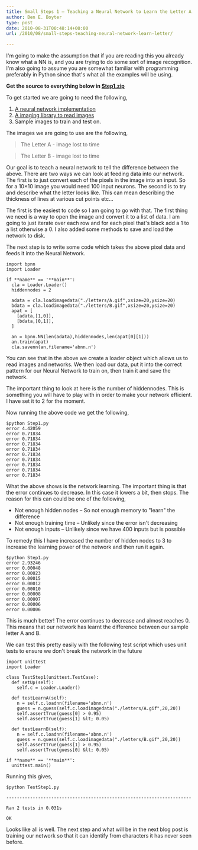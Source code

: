 ```yaml
---
title: Small Steps 1 – Teaching a Neural Network to Learn the Letter A from B
author: Ben E. Boyter
type: post
date: 2010-08-31T00:48:14+00:00
url: /2010/08/small-steps-teaching-neural-network-learn-letter/

---
```

I'm going to make the assumption that if you are reading this you already know what a NN is, and you are trying to do some sort of image recognition. I'm also going to assume you are somewhat familiar with programming preferably in Python since that's what all the examples will be using.

**Get the source to everything below in [Step1.zip][1]**

To get started we are going to need the following,

  1. [A neural network implementation][2]
  2. [A imaging library to read images][3]
  3. Sample images to train and test on.

The images we are going to use are the following,

>The Letter A - image lost to time

>The Letter B - image lost to time

Our goal is to teach a neural network to tell the difference between the above. There are two ways we can look at feeding data into our network. The first is to just convert each of the pixels in the image into an input. So for a 10&#215;10 image you would need 100 input neurons. The second is to try and describe what the letter looks like. This can mean describing the thickness of lines at various cut points etc&#8230;

The first is the easiest to code so I am going to go with that. The first thing we need is a way to open the image and convert it to a list of data. I am going to just iterate over each row and for each pixel that's black add a 1 to a list otherwise a 0. I also added some methods to save and load the network to disk.

The next step is to write some code which takes the above pixel data and feeds it into the Neural Network.

```
import bpnn
import Loader

if **name** == '**main**':
  cla = Loader.Loader()
  hiddennodes = 2

  adata = cla.loadimagedata("./letters/A.gif",xsize=20,ysize=20)
  bdata = cla.loadimagedata("./letters/B.gif",xsize=20,ysize=20)
  apat = [
    [adata,[1,0]],
    [bdata,[0,1]],
  ]

  an = bpnn.NN(len(adata),hiddennodes,len(apat[0][1]))
  an.train(apat)
  cla.savenn(an,filename='abnn.n')
  ```

You can see that in the above we create a loader object which allows us to read images and networks. We then load our data, put it into the correct pattern for our Neural Network to train on, then train it and save the network.

The important thing to look at here is the number of hiddennodes. This is something you will have to play with in order to make your network efficient. I have set it to 2 for the moment.

Now running the above code we get the following,

```
$python Step1.py
error 4.42059
error 0.71834
error 0.71834
error 0.71834
error 0.71834
error 0.71834
error 0.71834
error 0.71834
error 0.71834
error 0.71834
```

What the above shows is the network learning. The important thing is that the error continues to decrease. In this case it lowers a bit, then stops. The reason for this can could be one of the following,

- Not enough hidden nodes &#8211; So not enough memory to "learn" the difference
- Not enough training time &#8211; Unlikely since the error isn't decreasing
- Not enough inputs &#8211; Unlikely since we have 400 inputs but is possible

To remedy this I have increased the number of hidden nodes to 3 to increase the learning power of the network and then run it again.

```
$python Step1.py
error 2.93246
error 0.00048
error 0.00023
error 0.00015
error 0.00012
error 0.00010
error 0.00008
error 0.00007
error 0.00006
error 0.00006
```

This is much better! The error continues to decrease and almost reaches 0. This means that our network has learnt the difference between our sample letter A and B.

We can test this pretty easily with the following test script which uses unit tests to ensure we don't break the network in the future

```
import unittest
import Loader

class TestStep1(unittest.TestCase):
  def setUp(self):
    self.c = Loader.Loader()

  def testLearnA(self):
    n = self.c.loadnn(filename='abnn.n')
    guess = n.guess(self.c.loadimagedata("./letters/A.gif",20,20))
    self.assertTrue(guess[0] > 0.95)
    self.assertTrue(guess[1] &lt; 0.05)

  def testLearnB(self):
    n = self.c.loadnn(filename='abnn.n')
    guess = n.guess(self.c.loadimagedata("./letters/B.gif",20,20))
    self.assertTrue(guess[1] > 0.95)
    self.assertTrue(guess[0] &lt; 0.05)

if **name** == '**main**':
  unittest.main()
```

Running this gives,

```
$python TestStep1.py

----------------------------------------------------------------------

Ran 2 tests in 0.031s

OK
```

Looks like all is well. The next step and what will be in the next blog post is training our network so that it can identify from characters it has never seen before.

 [1]: http://www.wausita.com/wp-content/uploads/2010/08/Step1.zip
 [2]: http://arctrix.com/nas/python/bpnn.py
 [3]: http://www.pythonware.com/products/pil/

